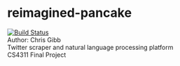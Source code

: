 # reimagined-pancake  
[![Build Status](https://travis-ci.org/chgibb/reimagined-pancake.svg?branch=master)](https://travis-ci.org/chgibb/reimagined-pancake)  
Author: Chris Gibb  
Twitter scraper and natural language processing platform  
CS4311 Final Project
